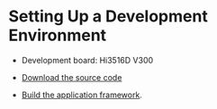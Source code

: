 # Setting Up a Development Environment<a name="EN-US_TOPIC_0000001061629245"></a>

-   Development board: Hi3516D V300

-   [Download the source code](../get-code/sourcecode-acquire.md)
-   [Build the application framework](https://gitee.com/openharmony/docs/blob/master/en/readme/application-framework.md).

